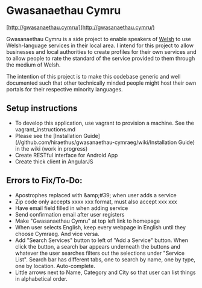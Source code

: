 # Gwasanaethau Cymru

[http://gwasanaethau.cymru/](http://gwasanaethau.cymru/)

Gwasanaethau Cymru is a side project to enable speakers of [Welsh](https://en.wikipedia.org/wiki/Welsh_language) 
to use Welsh-language services in their local area. I intend for this project to 
allow businesses and local authorities to create profiles for their own services 
and to allow people to rate the standard of the service provided to them 
through the medium of Welsh.

The intention of this project is to make this codebase generic and well 
documented such that other technically minded people might host their own 
portals for their respective minority languages.

## Setup instructions
* To develop this application, use vagrant to provision a machine. See the vagrant_instructions.md
* Please see the [Installation Guide](//github.com/hiraethus/gwasanaethau-cymraeg/wiki/Installation Guide) in the wiki (work in progress)
* Create RESTful interface for Android App
* Create thick client in AngularJS

## Errors to Fix/To-Do:
* Apostrophes replaced with &amp;amp;#39; when user adds a service
* Zip code only accepts xxxx xxx format, must also accept xxx xxx
* Have email field filled in when adding service
* Send confirmation email after user registers
* Make "Gwasanaethau Cymru" at top left link to homepage
* When user selects English, keep every webpage in English until they choose Cymraeg. And vice versa.
* Add "Search Services" button to left of "Add a Service" button. When click the button, a search bar appears underneath the buttons and whatever the user searches filters out the selections under "Service List". Search bar has different tabs, one to search by name, one by type, one by location. Auto-complete.
* Little arrows next to Name, Category and City so that user can list things in alphabetical order. 
